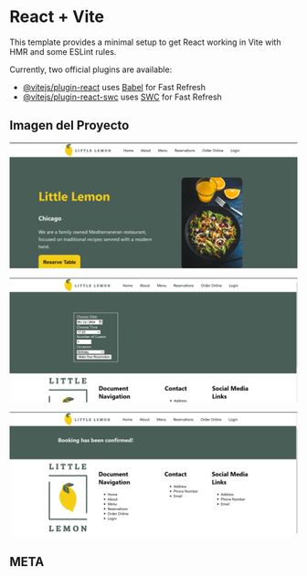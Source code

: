# React + Vite

This template provides a minimal setup to get React working in Vite with HMR and some ESLint rules.

Currently, two official plugins are available:

- [@vitejs/plugin-react](https://github.com/vitejs/vite-plugin-react/blob/main/packages/plugin-react/README.md) uses [Babel](https://babeljs.io/) for Fast Refresh
- [@vitejs/plugin-react-swc](https://github.com/vitejs/vite-plugin-react-swc) uses [SWC](https://swc.rs/) for Fast Refresh

## Imagen del Proyecto

![LittleLemmonWeb](/littlelemon/src/images/LLWEB.png)

![LLBook](/littlelemon/src/images/LLBOOK.png)

![BookedConfirmed](/littlelemon/src/images/LLCONFIRMED.png)

## META
